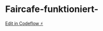 # Faircafe-funktioniert-

[Edit in Codeflow ⚡️](https://stackblitz.com/~/github.com/Codesef/Faircafe-funktioniert-)